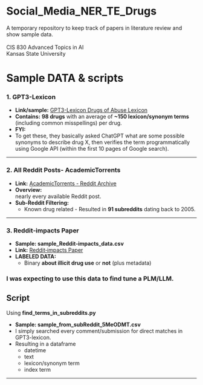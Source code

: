 # Social_Media_NER_TE_Drugs
A temporary repository to keep track of papers in literature review and show sample data. <br> <br>
CIS 830 Advanced Topics in AI  <br>
Kansas State University <br>

# Sample DATA & scripts

### 1. GPT3-Lexicon
- **Link/sample:** [GPT3-Lexicon Drugs of Abuse Lexicon](https://github.com/kristycarp/gpt3-lexicon/blob/main/lexicon/drugs_of_abuse_lexicon.tsv)
- **Contains:** **98 drugs** with an average of **~150 lexicon/synonym terms** (including common misspellings) per drug.
- **FYI:**  
-	To get these, they basically asked ChatGPT what are some possible synonyms to describe drug X, then verifies the term programmatically using Google API (within the first 10 pages of Google search).

---

### 2. All Reddit Posts- AcademicTorrents
- **Link:** [AcademicTorrents - Reddit Archive](https://academictorrents.com/details/ba051999301b109eab37d16f027b3f49ade2de13)
- **Overview:**  
 nearly every available Reddit post.
- **Sub-Reddit Filtering:**
  - Known drug related - Resulted in **91 subreddits** dating back to 2005.

---

### 3. Reddit‐impacts Paper
- **Sample: sample_Reddit‐impacts_data.csv**  
- **Link:** [Reddit‐impacts Paper](https://arxiv.org/abs/2405.06145) 
- **LABELED DATA:**
  - Binary **about illicit drug use** or **not** (plus metadata)
### I was expecting to use this data to find tune a PLM/LLM.

## Script 
Using **find_terms_in_subreddits.py**
- **Sample: sample_from_subReddit_5MeODMT.csv**  
- I simply searched every comment/submission for direct matches in GPT3-lexicon.
- Resulting in a dataframe
  - datetime
  - text
  - lexicon/synonym term
  - index term
---


